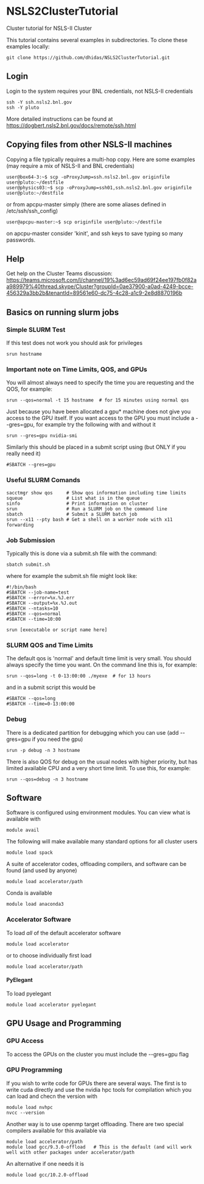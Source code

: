 # NSLS2ClusterTutorial
Cluster tutorial for NSLS-II Cluster

This tutorial contains several examples in subdirectories.  To clone these examples locally:
```
git clone https://github.com/dhidas/NSLS2ClusterTutorial.git
```

## Login
Login to the system requires your BNL credentials, not NSLS-II credentials
```
ssh -Y ssh.nsls2.bnl.gov
ssh -Y pluto
```
More detailed instructions can be found at https://dogbert.nsls2.bnl.gov/docs/remote/ssh.html

## Copying files from other NSLS-II machines
Copying a file typically requires a multi-hop copy.  Here are some examples (may require a mix of NSLS-II and BNL credentials)
```
user@box64-3:~$ scp -oProxyJump=ssh.nsls2.bnl.gov originfile user@pluto:~/destfile
user@physics03:~$ scp -oProxyJump=ssh01,ssh.nsls2.bnl.gov originfile user@pluto:~/destfile
```
or from apcpu-master simply (there are some aliases defined in /etc/ssh/ssh_config)
```
user@apcpu-master:~$ scp originfile user@pluto:~/destfile
```
on apcpu-master consider 'kinit', and ssh keys to save typing so many passwords.

## Help
Get help on the Cluster Teams discussion:
https://teams.microsoft.com/l/channel/19%3ad6ec59ad69f24ee197fb0f82aa989979%40thread.skype/Cluster?groupId=0ae37900-a0ad-4249-bcce-456329a3bb2b&tenantId=89561e60-dc75-4c28-a1c9-2e8d8870196b


## Basics on running slurm jobs

### Simple SLURM Test
If this test does not work you should ask for privileges
```
srun hostname
```

### Important note on Time Limits, QOS, and GPUs
You will almost always need to specify the time you are requesting and the QOS, for example:
```
srun --qos=normal -t 15 hostname  # for 15 minutes using normal qos
```
Just because you have been allocated a gpu* machine does not give you access to the GPU itself.  If you want access to the GPU you must include a --gres=gpu, for example try the following with and without it
```
srun --gres=gpu nvidia-smi
```
Similarly this should be placed in a submit script using (but ONLY if you really need it)
```
#SBATCH --gres=gpu
```

### Useful SLURM Comands
```
sacctmgr show qos     # Show qos information including time limits
squeue                # List what is in the queue
sinfo                 # Print information on cluster
srun                  # Run a SLURM job on the command line
sbatch                # Submit a SLURM batch job
srun --x11 --pty bash # Get a shell on a worker node with x11 forwarding
```

### Job Submission
Typically this is done via a submit.sh file with the command:
```
sbatch submit.sh
```
where for example the submit.sh file might look like:
```
#!/bin/bash
#SBATCH --job-name=test
#SBATCH --error=%x.%J.err
#SBATCH --output=%x.%J.out
#SBATCH --ntasks=10
#SBATCH --qos=normal
#SBATCH --time=10:00

srun [executable or script name here]
```

### SLURM QOS and Time Limits
The default qos is 'normal' and default time limit is very small.  You should always specify the time you want.  On the command line this is, for example:
```
srun --qos=long -t 0-13:00:00 ./myexe  # for 13 hours
```
and in a submit script this would be
```
#SBATCH --qos=long
#SBATCH --time=0-13:00:00
```

### Debug
There is a dedicated partition for debugging which you can use (add --gres=gpu if you need the gpu)
```
srun -p debug -n 3 hostname
```
There is also QOS for debug on the usual nodes with higher priority, but has limited available CPU and a very short time limit.  To use this, for example:
```
srun --qos=debug -n 3 hostname
```


## Software
Software is configured using environment modules. You can view what is available with
```
module avail
```
The following will make available many standard options for all cluster users
```
module load spack
```
A suite of accelerator codes, offloading compilers, and software can be found (and used by anyone)
```
module load accelerator/path
```
Conda is available
```
module load anaconda3
```

### Accelerator Software
To load *all* of the default accelerator software
```
module load accelerator
```
or to choose individually first load
```
module load accelerator/path
```
#### PyElegant
To load pyelegant
```
module load accelerator pyelegant
```

## GPU Usage and Programming
### GPU Access
To access the GPUs on the cluster you must include the --gres=gpu flag

### GPU Programming
If you wish to write code for GPUs there are several ways.  The first is to write cuda directly and use the nvidia hpc tools for compilation which you can load and checn the version with
```
module load nvhpc
nvcc --version
```
Another way is to use openmp target offloading.  There are two special compilers available for this available via
```
module load accelerator/path
module load gcc/9.3.0-offload   # This is the default (and will work well with other packages under accelerator/path
```
An alternative if one needs it is
```
module load gcc/10.2.0-offload
```
